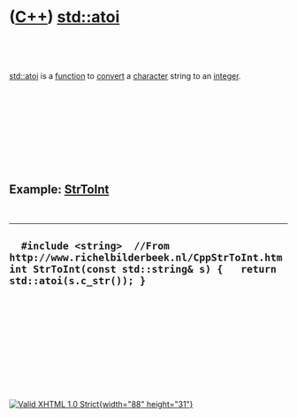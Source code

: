 



 

 

 

 

 

([C++](Cpp.htm)) [std::atoi](CppAtoi.htm)
=========================================

 

 

[std::atoi](CppAtoi.htm) is a [function](CppFunction.htm) to
[convert](CppConvert.htm) a [character](CppChar.htm) string to an
[integer](CppInt.htm).

 

 

 

 

 

Example: [StrToInt](CppStrToInt.htm)
------------------------------------

 

  ----------------------------------------------------------------------------------------------------------------------------------------------------
  `  #include <string>  //From http://www.richelbilderbeek.nl/CppStrToInt.htm int StrToInt(const std::string& s) {   return std::atoi(s.c_str()); }`
  ----------------------------------------------------------------------------------------------------------------------------------------------------

 

 

 

 

 





 

[![Valid XHTML 1.0 Strict](valid-xhtml10.png){width="88"
height="31"}](http://validator.w3.org/check?uri=referer)
